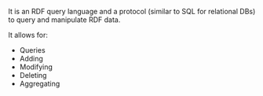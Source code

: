 It is an RDF query language and a protocol (similar to SQL for relational DBs) to query and manipulate RDF data.

It allows for:
- Queries
- Adding
- Modifying
- Deleting
- Aggregating